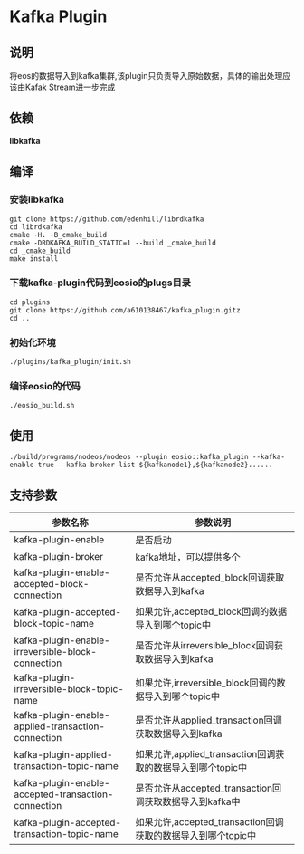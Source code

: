 # Kafka Plugin

## 说明

将eos的数据导入到kafka集群,该plugin只负责导入原始数据，具体的输出处理应该由Kafak Stream进一步完成

## 依赖

**libkafka**

## 编译

### 安装libkafka

```
git clone https://github.com/edenhill/librdkafka
cd librdkafka
cmake -H. -B_cmake_build
cmake -DRDKAFKA_BUILD_STATIC=1 --build _cmake_build
cd _cmake_build
make install
```

### 下载kafka-plugin代码到eosio的plugs目录

```
cd plugins
git clone https://github.com/a610138467/kafka_plugin.gitz
cd ..
```

### 初始化环境

```
./plugins/kafka_plugin/init.sh
```

### 编译eosio的代码

```
./eosio_build.sh
```

## 使用

```
./build/programs/nodeos/nodeos --plugin eosio::kafka_plugin --kafka-enable true --kafka-broker-list ${kafkanode1},${kafkanode2}......
```

## 支持参数

参数名称 | 参数说明
------ | --------
kafka-plugin-enable | 是否启动
kafka-plugin-broker | kafka地址，可以提供多个
kafka-plugin-enable-accepted-block-connection|是否允许从accepted\_block回调获取数据导入到kafka
kafka-plugin-accepted-block-topic-name|如果允许,accepted\_block回调的数据导入到哪个topic中
kafka-plugin-enable-irreversible-block-connection|是否允许从irreversible\_block回调获取数据导入到kafka
kafka-plugin-irreversible-block-topic-name|如果允许,irreversible\_block回调的数据导入到哪个topic中
kafka-plugin-enable-applied-transaction-connection|是否允许从applied\_transaction回调获取数据导入到kafka
kafka-plugin-applied-transaction-topic-name|如果允许,applied\_transaction回调获取的数据导入到哪个topic中
kafka-plugin-enable-accepted-transaction-connection|是否允许从accepted\_transaction回调获取数据导入到kafka中
kafka-plugin-accepted-transaction-topic-name|如果允许,accepted\_transaction回调获取的数据导入到哪个topic中
